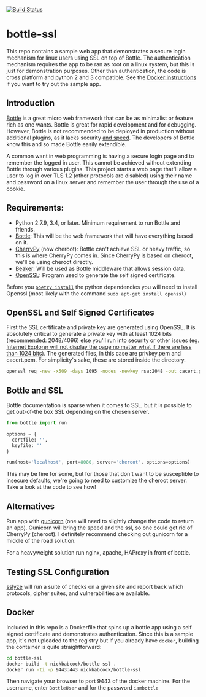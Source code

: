 [![Build Status](https://travis-ci.org/nickbabcock/bottle-ssl.svg?branch=master)](https://travis-ci.org/nickbabcock/bottle-ssl)

# bottle-ssl

This repo contains a sample web app that demonstrates a secure login mechanism
for linux users using SSL on top of Bottle. The authentication mechanism
requires the app to be ran as root on a linux system, but this is just for
demonstration purposes. Other than authentication, the code is cross platform
and python 2 and 3 compatible. See the [Docker instructions](#docker) if you
want to try out the sample app.

## Introduction

[Bottle][bottle] is a great micro web framework that can be as minimalist or
feature rich as one wants. Bottle is great for rapid development and for
debugging. However, Bottle is not recommended to be deployed in production
without additional plugins, as it lacks security [and speed][serverOptions].
The developers of Bottle know this and so made Bottle easily extendible.

A common want in web programming is having a secure login page and to remember
the logged in user. This cannot be achieved without extending Bottle through
various plugins. This project starts a web page that'll allow a user to log in
over TLS 1.2 (other protocols are disabled) using their name and password on a
linux server and remember the user through the use of a cookie.

## Requirements:

- Python 2.7.9, 3.4, or later. Minimum requirement to run Bottle and friends.
- [Bottle][bottle]: This will be the web framework that will have everything based on it.
- [CherryPy][cherrypy] (now cheroot): Bottle can't achieve SSL or heavy
  traffic, so this is where CherryPy comes in. Since CherryPy is based on
  cheroot, we'll be using cheroot directly.
- [Beaker][beaker]: Will be used as Bottle middleware that allows session data.
- [OpenSSL][openssl]: Program used to generate the self signed certificate.

Before you [`poetry install`](https://github.com/sdispater/poetry) the python
dependencies you will need to install Openssl (most likely with the command
`sudo apt-get install openssl`)

## OpenSSL and Self Signed Certificates

First the SSL certificate and private key are generated using OpenSSL. It is
absolutely critical to generate a private key with at least 1024 bits
(recommended: 2048/4096) else you'll run into security or other issues (eg.
[Internet Explorer will not display the page no matter what if there are less
than 1024 bits][1024bit]).  The generated files, in this case are privkey.pem and
cacert.pem. For simplicity's sake, these are stored inside the directory.

```bash
openssl req -new -x509 -days 1095 -nodes -newkey rsa:2048 -out cacert.pem -keyout privkey.pem
```

## Bottle and SSL

Bottle documentation is sparse when it comes to SSL, but it is possible to get
out-of-the box SSL depending on the chosen server.

```python
from bottle import run

options = {
  certfile: '',
  keyfile: ''
}

run(host='localhost', port=8080, server='cheroot', options=options)
```

This may be fine for some, but for those that don't want to be susceptible to
insecure defaults, we're going to need to customize the cheroot server. Take a
look at the code to see how!

## Alternatives

Run app with [gunicorn](http://gunicorn.org/) (one will need to slightly change
the code to return an app). Gunicorn will bring the speed and the ssl, so one
could get rid of CherryPy (cheroot). I definitely recommend checking out
gunicorn for a middle of the road solution.

For a heavyweight solution run nginx, apache, HAProxy in front of bottle.

## Testing SSL Configuration

[sslyze](https://github.com/nabla-c0d3/sslyze) will run a suite of checks on a
given site and report back which protocols, cipher suites, and vulnerabilities
are available.

## Docker

Included in this repo is a Dockerfile that spins up a bottle app using a self
signed certificate and demonstrates authentication. Since this is a sample app,
it's not uploaded to the registry but if you already have `docker`, building
the container is quite straightforward:

```bash
cd bottle-ssl
docker build -t nickbabcock/bottle-ssl .
docker run -ti -p 9443:443 nickbabcock/bottle-ssl
```

Then navigate your browser to port 9443 of the docker machine. For the
username, enter `BottleUser` and for the password `iambottle`

[bottle]: http://bottlepy.org/
[cherrypy]: http://cherrypy.org/
[beaker]: http://beaker.readthedocs.org/en/latest/
[pyopenssl]: https://launchpad.net/pyopenssl
[openssl]: http://openssl.org/
[serverOptions]: http://bottlepy.org/docs/dev/deployment.html#server-options
[1024bit]: http://technet.microsoft.com/en-us/security/advisory/2661254

